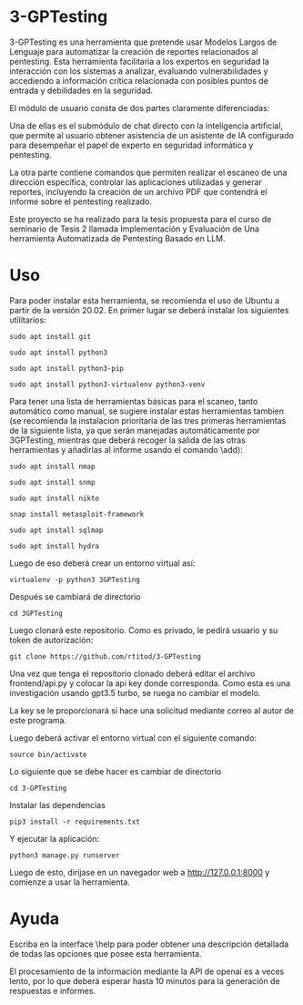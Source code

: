 # 3-GPTesting
3-GPTesting es una herramienta que pretende usar Modelos Largos de Lenguaje para automatizar la creación de reportes relacionados al pentesting. Esta herramienta facilitaría a los expertos en seguridad la interacción con los sistemas a analizar, evaluando vulnerabilidades y accediendo a información crítica relacionada con posibles puntos de entrada y debilidades en la seguridad.

El módulo de usuario consta de dos partes claramente diferenciadas:

Una de ellas es el submódulo de chat directo con la inteligencia artificial, que permite al usuario obtener asistencia de un asistente de IA configurado para desempeñar el papel de experto en seguridad informática y pentesting.

La otra parte contiene comandos que permiten realizar el escaneo de una dirección específica, controlar las aplicaciones utilizadas y generar reportes, incluyendo la creación de un archivo PDF que contendrá el informe sobre el pentesting realizado.

Este proyecto se ha realizado para la tesis propuesta para el curso de seminario de Tesis 2 llamada Implementación y Evaluación de Una herramienta Automatizada de Pentesting Basado en
LLM.

# Uso
Para poder instalar esta herramienta, se recomienda el uso de Ubuntu a partir de la versión 20.02.
En primer lugar se deberá instalar los siguientes utilitarios:

`sudo apt install git`

`sudo apt install python3`

`sudo apt install python3-pip`

`sudo apt install python3-virtualenv python3-venv`

Para tener una lista de herramientas básicas para el scaneo, tanto automático como manual, se sugiere instalar estas herramientas tambien (se recomienda la instalacion prioritaria de las tres primeras herramientas de la siguiente lista, ya que serán manejadas automáticamente por 3GPTesting, mientras que deberá recoger la salida de las otras herramientas y añadirlas al informe usando el comando \add):

`sudo apt install nmap`

`sudo apt install snmp`

`sudo apt install nikto`

`snap install metasploit-framework`

`sudo apt install sqlmap`

`sudo apt install hydra`

Luego de eso deberá crear un entorno virtual así:

`virtualenv -p python3 3GPTesting`

Después se cambiará de directorio

`cd 3GPTesting`

Luego clonará este repositorio. Como es privado, le pedirá usuario y su token de autorización:

`git clone https://github.com/rtitod/3-GPTesting`

Una vez que tenga el repositorio clonado deberá editar el archivo frontend/api.py y colocar la api key donde corresponda. Como esta es una investigación usando gpt3.5 turbo, se ruega no cambiar el modelo.

La key se le proporcionará si hace una solicitud mediante correo al autor de este programa.

Luego deberá activar el entorno virtual con el siguiente comando:

`source bin/activate`

Lo siguiente que se debe hacer es cambiar de directorio

`cd 3-GPTesting`

Instalar las dependencias

`pip3 install -r requirements.txt`

Y ejecutar la aplicación:

`python3 manage.py runserver`

Luego de esto, dirijase en un navegador web a http://127.0.0.1:8000 y comienze a usar la herramienta.

# Ayuda

Escriba en la interface \help para poder obtener una descripción detallada de todas las opciones que posee esta herramienta.

El procesamiento de la información mediante la API de openai es a veces lento, por lo que deberá esperar hasta 10 minutos para la generación de respuestas e informes.









